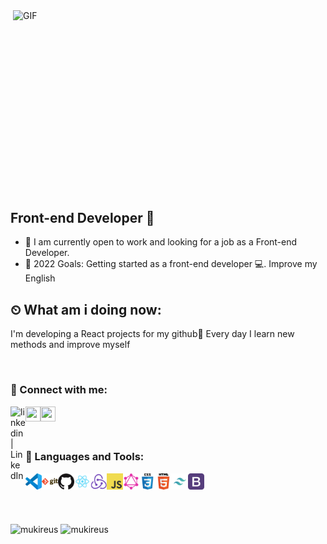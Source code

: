 <img align="right" alt="GIF" src="https://github.com/abhisheknaiidu/abhisheknaiidu/blob/master/code.gif?raw=true" width="500" height="320" />

## Front-end Developer 🚀
- 🔭 I am currently open to work and looking for a job as a Front-end Developer.
- 🥅 2022 Goals: Getting started as a front-end developer 💻. Improve my English



## ⏲ What am i doing now:
I'm developing a  React projects for my github🚀
Every day I learn new methods and improve myself


<br />

### 📩 Connect with me:

[<img align="left" alt="linkedin | LinkedIn" width="24px" src="https://raw.githubusercontent.com/peterthehan/peterthehan/master/assets/linkedin.svg" />][linkedin]
[<img align="left" height="24" width="24" src="https://cdn.jsdelivr.net/npm/simple-icons@v4/icons/twitter.svg" />][twitter]
[<img align="left" height="24" width="24" src="https://cdn.jsdelivr.net/npm/simple-icons@v4/icons/gmail.svg" />][gmail]


<br />


[twitter]: https://twitter.com/rkdevop
[linkedin]: www.linkedin.com/in/rahmi-köse
[gmail]: mailto:rahmikse19@gmail.com
<br />

### 🔧 Languages and Tools:

[<img align="left" alt="Visual Studio Code" width="26px" src="https://raw.githubusercontent.com/github/explore/80688e429a7d4ef2fca1e82350fe8e3517d3494d/topics/visual-studio-code/visual-studio-code.png" />][vsCode]
[<img align="left" alt="Git" width="26px" src="https://raw.githubusercontent.com/github/explore/80688e429a7d4ef2fca1e82350fe8e3517d3494d/topics/git/git.png" />][git]
[<img align="left" alt="GitHub" width="26px" src="https://raw.githubusercontent.com/github/explore/78df643247d429f6cc873026c0622819ad797942/topics/github/github.png" />][github]
[<img align="left" alt="React" width="26px" src="https://raw.githubusercontent.com/github/explore/cebd63002168a05a6a642f309227eefeccd92950/topics/react/react.png"/>][react]
[<img align="left" alt="redux" width="26px" src="https://raw.githubusercontent.com/github/explore/cebd63002168a05a6a642f309227eefeccd92950/topics/redux/redux.png"/>][redux]
[<img align="left" alt="JavaScript" width="26px" src="https://raw.githubusercontent.com/github/explore/cebd63002168a05a6a642f309227eefeccd92950/topics/javascript/javascript.png"/>][JavaScript]
[<img align="left" alt="Grqphql" width="26px" src="https://raw.githubusercontent.com/github/explore/cebd63002168a05a6a642f309227eefeccd92950/topics/graphql/graphql.png"/>][graphql]
[<img align="left" alt="CSS" width="26px" src="https://raw.githubusercontent.com/github/explore/cebd63002168a05a6a642f309227eefeccd92950/topics/css/css.png"/>][css]
[<img align="left" alt="HTML" width="26px" src="https://raw.githubusercontent.com/github/explore/cebd63002168a05a6a642f309227eefeccd92950/topics/html/html.png"/>][html]
[<img align="left" alt="Tailwind-css" width="26px" src="https://raw.githubusercontent.com/github/explore/cebd63002168a05a6a642f309227eefeccd92950/topics/tailwind/tailwind.png"/>][tailwind]
[<img align="left" alt="Bootstrap" width="26px" src="https://raw.githubusercontent.com/github/explore/cebd63002168a05a6a642f309227eefeccd92950/topics/bootstrap/bootstrap.png"/>][bootstrap]
<br />

[react]: https://tr.reactjs.org/
[redux]: https://redux.js.org/
[JavaScript]:https://www.javascript.com/
[graphql]:https://www.apollographql.com/
[vsCode]: https://code.visualstudio.com/
[git]: https://git-scm.com/
[github]: https://github.com/rahmikse
[css]:https://www.w3schools.com/css/
[html]:https://www.w3schools.com/html/
[tailwind]:https://tailwindcss.com/
[bootstrap]:https://getbootstrap.com/
<br />
<br />

<img height="180em" align="center" src="https://github-readme-stats.vercel.app/api?username=rahmikse&show_icons=true&locale=en&theme=algolia&include_all_commits=true&count_private=true" alt="mukireus"/>
  <img height="180em" align="center" src="https://github-readme-stats.vercel.app/api/top-langs?username=rahmikse&show_icons=true&locale=en&layout=compact&langs_count=8&theme=algolia" alt="mukireus"/>
